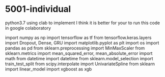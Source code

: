 # 5001-individual
python3.7 using clab to implement
I think it is better for your to run this code in google colaboratory

import numpy as np
import tensorflow as tf
from tensorflow.keras.layers import Dropout, Dense, GRU
import matplotlib.pyplot as plt
import os
import pandas as pd
from sklearn.preprocessing import MinMaxScaler
from sklearn.metrics import mean_squared_error, mean_absolute_error
import math
from datetime import datetime
from sklearn.model_selection import train_test_split
from scipy.interpolate import UnivariateSpline
from sklearn import linear_model
import xgboost as xgb
